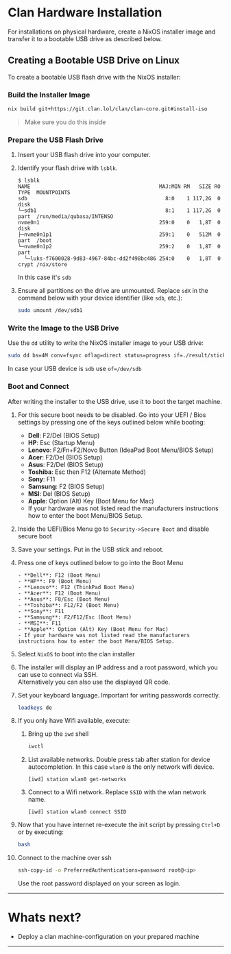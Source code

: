 # Clan Hardware Installation

For installations on physical hardware, create a NixOS installer image and transfer it to a bootable USB drive as described below.

## Creating a Bootable USB Drive on Linux

To create a bootable USB flash drive with the NixOS installer:

### Build the Installer Image

```bash
nix build git+https://git.clan.lol/clan/clan-core.git#install-iso
```

> Make sure you do this inside

### Prepare the USB Flash Drive

1. Insert your USB flash drive into your computer.

2. Identify your flash drive with `lsblk`.

    ```shellSession
    $ lsblk
    NAME                                          MAJ:MIN RM   SIZE RO TYPE  MOUNTPOINTS
    sdb                                             8:0    1 117,2G  0 disk
    └─sdb1                                          8:1    1 117,2G  0 part  /run/media/qubasa/INTENSO
    nvme0n1                                       259:0    0   1,8T  0 disk
    ├─nvme0n1p1                                   259:1    0   512M  0 part  /boot
    └─nvme0n1p2                                   259:2    0   1,8T  0 part
      └─luks-f7600028-9d83-4967-84bc-dd2f498bc486 254:0    0   1,8T  0 crypt /nix/store
    ```

    In this case it's `sdb`

3. Ensure all partitions on the drive are unmounted. Replace `sdX` in the command below with your device identifier (like `sdb`, etc.):

    ```bash
    sudo umount /dev/sdb1
    ```

### Write the Image to the USB Drive

Use the `dd` utility to write the NixOS installer image to your USB drive:

  ```bash
  sudo dd bs=4M conv=fsync oflag=direct status=progress if=./result/stick.raw of=/dev/sd<X>
  ```

  In case your USB device is `sdb` use `of=/dev/sdb`

### Boot and Connect

After writing the installer to the USB drive, use it to boot the target machine.

1. For this secure boot needs to be disabled. Go into your UEFI / Bios settings by pressing one of the keys outlined below while booting:

   - **Dell**: F2/Del (BIOS Setup)
   - **HP**: Esc (Startup Menu)
   - **Lenovo**: F2/Fn+F2/Novo Button (IdeaPad Boot Menu/BIOS Setup)
   - **Acer**: F2/Del (BIOS Setup)
   - **Asus**: F2/Del (BIOS Setup)
   - **Toshiba**: Esc then F12 (Alternate Method)
   - **Sony**: F11
   - **Samsung**: F2 (BIOS Setup)
   - **MSI**: Del (BIOS Setup)
   - **Apple**: Option (Alt) Key (Boot Menu for Mac)
   - If your hardware was not listed read the manufacturers instructions how to enter the boot Menu/BIOS Setup.

2. Inside the UEFI/Bios Menu go to `Security->Secure Boot` and disable secure boot

3. Save your settings. Put in the USB stick and reboot.

4. Press one of keys outlined below to go into the Boot Menu

       - **Dell**: F12 (Boot Menu)
       - **HP**: F9 (Boot Menu)
       - **Lenovo**: F12 (ThinkPad Boot Menu)
       - **Acer**: F12 (Boot Menu)
       - **Asus**: F8/Esc (Boot Menu)
       - **Toshiba**: F12/F2 (Boot Menu)
       - **Sony**: F11
       - **Samsung**: F2/F12/Esc (Boot Menu)
       - **MSI**: F11
       - **Apple**: Option (Alt) Key (Boot Menu for Mac)
       - If your hardware was not listed read the manufacturers instructions how to enter the boot Menu/BIOS Setup.

5. Select `NixOS` to boot into the clan installer

6. The installer will display an IP address and a root password, which you can use to connect via SSH.  
    Alternatively you can also use the displayed QR code.

7. Set your keyboard language. Important for writing passwords correctly.

    ```bash
    loadkeys de
    ```

8. If you only have Wifi available, execute:

    1. Bring up the `iwd` shell

        ```bash
        iwctl
        ```

    2. List available networks. Double press tab after station for device autocompletion. In this case `wlan0` is the only network wifi device.

        ```shellSession
        [iwd] station wlan0 get-networks
        ```

    3. Connect to a Wifi network. Replace `SSID` with the wlan network name.

        ```shellSession
        [iwd] station wlan0 connect SSID
        ```

9. Now that you have internet re-execute the init script by pressing `Ctrl+D` or by executing:

    ```bash
    bash
    ```

10. Connect to the machine over ssh

    ```bash
    ssh-copy-id -o PreferredAuthentications=password root@<ip>
    ```

    Use the root password displayed on your screen as login.

---

# Whats next?

- Deploy a clan machine-configuration on your prepared machine

---
